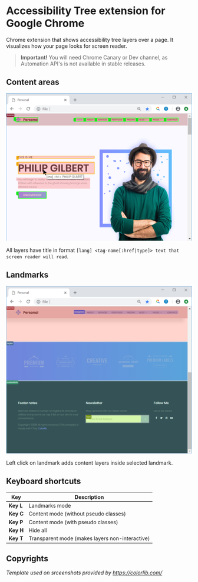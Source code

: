 # Accessibility Tree extension for Google Chrome 

Chrome extension that shows accessibility tree layers over a page. It visualizes how your page looks for screen reader.

>
> **Important!** You will need Chrome Canary or Dev channel, as Automation API's is not available in stable releases.
>

## Content areas
![Content mode](https://github.com/yura-chaikovsky/accessibility-tree/raw/master/icons/keyC-content.png)

All layers have title in format `[lang] <tag-name[:href|type]> text that screen reader will read`.

## Landmarks
![Landmark mode](https://github.com/yura-chaikovsky/accessibility-tree/raw/master/icons/keyL-landmarks.png)

Left click on landmark adds content layers inside selected landmark.

## Keyboard shortcuts

Key       | Description
----------|----------------------------------------------
**Key L** | Landmarks mode
**Key C** | Content mode (without pseudo classes)
**Key P** | Content mode (with pseudo classes)
**Key H** | Hide all
**Key T** | Transparent mode (makes layers non-interactive)

## Copyrights
*Template used on srceenshots provided by https://colorlib.com/*
